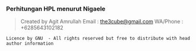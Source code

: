 ### Perhitungan HPL menurut Nigaele
>
>Created by Agit Amrullah
>Email    : the3cube@gmail.com
>WA/Phone : +6285643102182
>
```
Licence by GNU  - All rights reserved but free to distribute with head author information
```
